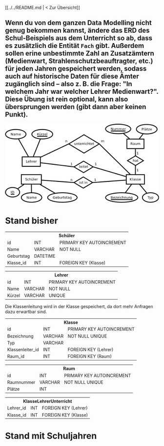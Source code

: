 [[../../README.md | < Zur Übersicht]]

## Wenn du von dem ganzen Data Modelling nicht genug bekommen kannst, ändere das ERD des Schul-Beispiels aus dem Unterricht so ab, dass es zusätzlich die Entität `Fach` gibt. Außerdem sollen erine unbestimmte Zahl an Zusatzämtern (Medienwart, Strahlenschutzbeauftragter, etc.) für jeden Jahren gespeichert werden, sodass auch auf historische Daten für diese Ämter zugänglich sind – also z. B. die Frage: "In welchem Jahr war welcher Lehrer Medienwart?". Diese Übung ist rein optional, kann also übersprungen werden (gibt dann aber keinen Punkt).

![Standard ERD eienr Schule](ERD_Schule.png)

# Stand bisher

<table>
  <tr>
    <th colspan="3">Schüler</th>
  </tr>
  <tr>
    <td>id</td>
    <td>INT</td>
    <td>PRIMARY KEY AUTOINCREMENT</td>
  </tr>
   <tr>
    <td>Name</td>
    <td>VARCHAR</td>
    <td>NOT NULL</td>
  </tr>
   <tr>
    <td>Geburtstag</td>
    <td>DATETIME</td>
    <td></td>
  </tr>
  <tr>
    <td>Klasse_id</td>
    <td>INT</td>
    <td>FOREIGN KEY (Klasse)</td>
  </tr>
</table>

<table>
  <tr>
    <th colspan="3">Lehrer</th>
  </tr>
  <tr>
    <td>id</td>
    <td>INT</td>
    <td>PRIMARY KEY AUTOINCREMENT</td>
  </tr>
   <tr>
    <td>Name</td>
    <td>VARCHAR</td>
    <td>NOT NULL</td>
  </tr>
   <tr>
    <td>Kürzel</td>
    <td>VARCHAR</td>
    <td>UNIQUE</td>
  </tr>
</table>
Die Klassenleitung wird in der Klasse gespeichert, da dort mehr Anfragen dazu erwartbar sind.

<table>
  <tr>
    <th colspan="3">Klasse</th>
  </tr>
  <tr>
    <td>id</td>
    <td>INT</td>
    <td>PRIMARY KEY AUTOINCREMENT</td>
  </tr>
   <tr>
    <td>Bezeichnung</td>
    <td>VARCHAR</td>
    <td>NOT NULL UNIQUE</td>
  </tr>
   <tr>
    <td>Typ</td>
    <td>VARCHAR</td>
    <td></td>
  </tr>
     <tr>
  <td>Klassenleiter_id</td>
    <td>INT</td>
    <td>FOREIGN KEY (Lehrer)</td>
  </tr>
   <td>Raum_id</td>
    <td>INT</td>
    <td>FOREIGN KEY (Raum)</td>
  </tr>
</table>

<table>
  <tr>
    <th colspan="3">Raum</th>
  </tr>
  <tr>
    <td>id</td>
    <td>INT</td>
    <td>PRIMARY KEY AUTOINCREMENT</td>
  </tr>
   <tr>
    <td>Raumnummer</td>
    <td>VARCHAR</td>
    <td>NOT NULL UNIQUE</td>
  </t r>
   <tr>
    <td>Plätze</td>
    <td>INT</td>
    <td></td>
  </tr>
</table>

<table>
  <tr>
    <th colspan="3">KlasseLehrerUnterricht</th>
  </tr>
  <tr>
    <td>Lehrer_id</td>
    <td>INT</td>
    <td>FOREIGN KEY (Lehrer)</td>
  </tr>
    <tr>
    <td>Klasse_id</td>
    <td>INT</td>
    <td>FOREIGN KEY (Klasse)</td>
  </tr>
</table>

# Stand mit Schuljahren